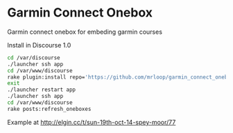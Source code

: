 Garmin Connect Onebox
=====================

Garmin connect onebox for embeding garmin courses

Install in Discourse 1.0

```sh
cd /var/discourse
./launcher ssh app
cd /var/www/discourse
rake plugin:install repo='https://github.com/mrloop/garmin_connect_onebox.git'
exit
./launcher restart app
./launcher ssh app
cd /var/www/discourse
rake posts:refresh_oneboxes
```

Example at http://elgin.cc/t/sun-19th-oct-14-spey-moor/77
